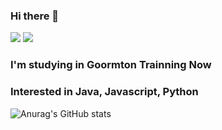 ### Hi there 👋
<img src="https://img.shields.io/badge/GoormtonTrainning-AEDDEF?style=flat-square&logo=googlecloud&logoColor=white"/> <img src="https://img.shields.io/badge/paewhal20@gmail.com-EA4335?style=flat-square&logo=gmail&logoColor=white"/>
### I'm studying in Goormton Trainning Now
### Interested in Java, Javascript, Python  

![Anurag's GitHub stats](https://github-readme-stats.vercel.app/api?username=JinhwanB&show_icons=true&theme=radical)
